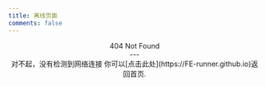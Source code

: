 ```yaml
---
title: 离线页面
comments: false
---
```

<center>404 Not Found<center>
---
<center>
对不起，没有检测到网络连接
你可以[点击此处](https://FE-runner.github.io)返回首页.

</center>
<blockquote class="blockquote-center">
   
</blockquote>
